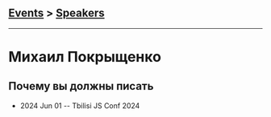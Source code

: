 ## [Events](../README.md) > [Speakers](../speakers.md)
---

# Михаил Покрыщенко

## Почему вы должны писать
- 2024 Jun 01 -- Tbilisi JS Conf 2024    
